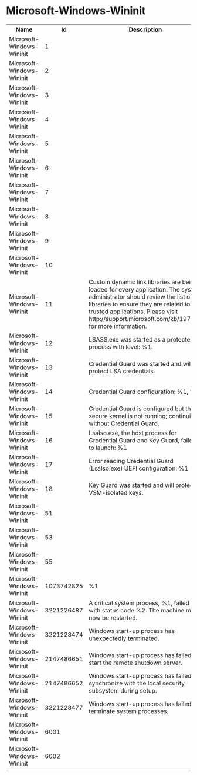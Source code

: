 # Microsoft-Windows-Wininit

<table>
<colgroup><col/><col/><col/></colgroup>
<tr><th>Name</th><th>Id</th><th>Description</th></tr>
<tr><td>Microsoft-Windows-Wininit</td><td>1</td><td></td></tr>
<tr><td>Microsoft-Windows-Wininit</td><td>2</td><td></td></tr>
<tr><td>Microsoft-Windows-Wininit</td><td>3</td><td></td></tr>
<tr><td>Microsoft-Windows-Wininit</td><td>4</td><td></td></tr>
<tr><td>Microsoft-Windows-Wininit</td><td>5</td><td></td></tr>
<tr><td>Microsoft-Windows-Wininit</td><td>6</td><td></td></tr>
<tr><td>Microsoft-Windows-Wininit</td><td>7</td><td></td></tr>
<tr><td>Microsoft-Windows-Wininit</td><td>8</td><td></td></tr>
<tr><td>Microsoft-Windows-Wininit</td><td>9</td><td></td></tr>
<tr><td>Microsoft-Windows-Wininit</td><td>10</td><td></td></tr>
<tr><td>Microsoft-Windows-Wininit</td><td>11</td><td>Custom dynamic link libraries are being loaded for every application. The system administrator should review the list of libraries to ensure they are related to trusted applications. Please visit http://support.microsoft.com/kb/197571 for more information.</td></tr>
<tr><td>Microsoft-Windows-Wininit</td><td>12</td><td>LSASS.exe was started as a protected process with level: %1.</td></tr>
<tr><td>Microsoft-Windows-Wininit</td><td>13</td><td>Credential Guard was started and will protect LSA credentials.</td></tr>
<tr><td>Microsoft-Windows-Wininit</td><td>14</td><td>Credential Guard configuration: %1, %2</td></tr>
<tr><td>Microsoft-Windows-Wininit</td><td>15</td><td>Credential Guard is configured but the secure kernel is not running; continuing without Credential Guard.</td></tr>
<tr><td>Microsoft-Windows-Wininit</td><td>16</td><td>LsaIso.exe, the host process for Credential Guard and Key Guard, failed to launch: %1</td></tr>
<tr><td>Microsoft-Windows-Wininit</td><td>17</td><td>Error reading Credential Guard (LsaIso.exe) UEFI configuration: %1</td></tr>
<tr><td>Microsoft-Windows-Wininit</td><td>18</td><td>Key Guard was started and will protect VSM-isolated keys.</td></tr>
<tr><td>Microsoft-Windows-Wininit</td><td>51</td><td></td></tr>
<tr><td>Microsoft-Windows-Wininit</td><td>53</td><td></td></tr>
<tr><td>Microsoft-Windows-Wininit</td><td>55</td><td></td></tr>
<tr><td>Microsoft-Windows-Wininit</td><td>1073742825</td><td>%1</td></tr>
<tr><td>Microsoft-Windows-Wininit</td><td>3221226487</td><td>A critical system process, %1, failed with status code %2.  The machine must now be restarted.</td></tr>
<tr><td>Microsoft-Windows-Wininit</td><td>3221228474</td><td>Windows start-up process has unexpectedly terminated.</td></tr>
<tr><td>Microsoft-Windows-Wininit</td><td>2147486651</td><td>Windows start-up process has failed to start the remote shutdown server.</td></tr>
<tr><td>Microsoft-Windows-Wininit</td><td>2147486652</td><td>Windows start-up process has failed to synchronize with the local security subsystem during setup.</td></tr>
<tr><td>Microsoft-Windows-Wininit</td><td>3221228477</td><td>Windows start-up process has failed to terminate system processes.</td></tr>
<tr><td>Microsoft-Windows-Wininit</td><td>6001</td><td></td></tr>
<tr><td>Microsoft-Windows-Wininit</td><td>6002</td><td></td></tr>
</table>

